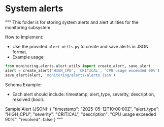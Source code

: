 # System alerts

"""
This folder is for storing system alerts and alert utilities for the monitoring subsystem.

How to Implement:
- Use the provided `alert_utils.py` to create and save alerts in JSON format.
- Example usage:

```python
from monitoring.alerts.alert_utils import create_alert, save_alert
alert = create_alert('HIGH_CPU', 'CRITICAL', 'CPU usage exceeded 90%')
save_alert(alert, 'monitoring/alerts/alerts.json')
```

Schema Example:
- Each alert should include: timestamp, alert_type, severity, description, resolved (bool).

Sample Alert (JSON):
{
  "timestamp": "2025-05-12T10:00:00Z",
  "alert_type": "HIGH_CPU",
  "severity": "CRITICAL",
  "description": "CPU usage exceeded 90%",
  "resolved": false
}
"""
